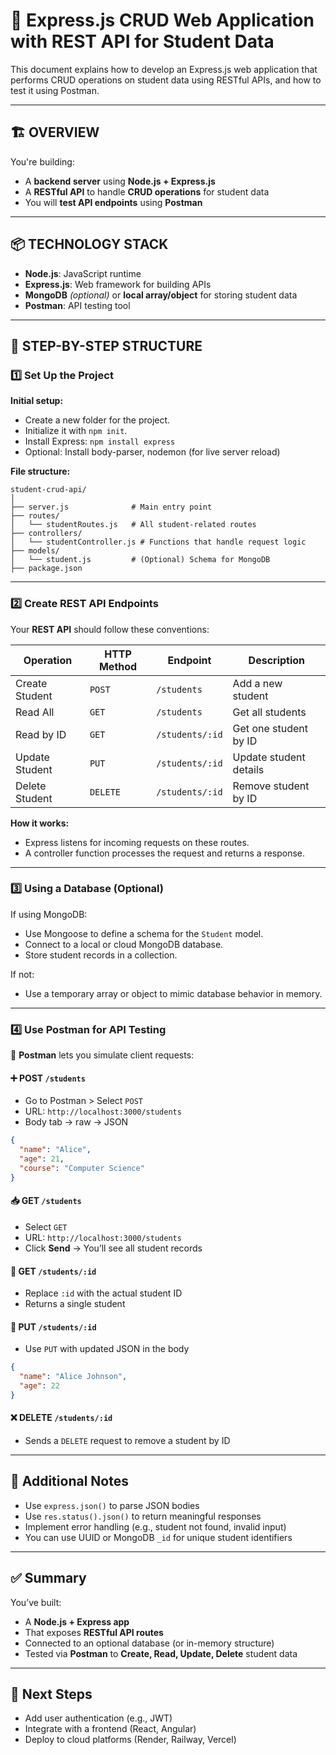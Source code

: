 # 📘 Express.js CRUD Web Application with REST API for Student Data

This document explains how to develop an Express.js web application that performs CRUD operations on student data using RESTful APIs, and how to test it using Postman.

---

## 🏗️ OVERVIEW

You're building:
- A **backend server** using **Node.js + Express.js**
- A **RESTful API** to handle **CRUD operations** for student data
- You will **test API endpoints** using **Postman**

---

## 📦 TECHNOLOGY STACK

- **Node.js**: JavaScript runtime
- **Express.js**: Web framework for building APIs
- **MongoDB** *(optional)* or **local array/object** for storing student data
- **Postman**: API testing tool

---

## 🧱 STEP-BY-STEP STRUCTURE

### 1️⃣ Set Up the Project

**Initial setup:**
- Create a new folder for the project.
- Initialize it with `npm init`.
- Install Express: `npm install express`
- Optional: Install body-parser, nodemon (for live server reload)

**File structure:**
```
student-crud-api/
│
├── server.js              # Main entry point
├── routes/
│   └── studentRoutes.js   # All student-related routes
├── controllers/
│   └── studentController.js # Functions that handle request logic
├── models/
│   └── student.js         # (Optional) Schema for MongoDB
├── package.json
```

---

### 2️⃣ Create REST API Endpoints

Your **REST API** should follow these conventions:

| Operation       | HTTP Method | Endpoint            | Description                  |
|----------------|-------------|---------------------|------------------------------|
| Create Student  | `POST`      | `/students`         | Add a new student            |
| Read All        | `GET`       | `/students`         | Get all students             |
| Read by ID      | `GET`       | `/students/:id`     | Get one student by ID        |
| Update Student  | `PUT`       | `/students/:id`     | Update student details       |
| Delete Student  | `DELETE`    | `/students/:id`     | Remove student by ID         |

**How it works:**
- Express listens for incoming requests on these routes.
- A controller function processes the request and returns a response.

---

### 3️⃣ Using a Database (Optional)

If using MongoDB:
- Use Mongoose to define a schema for the `Student` model.
- Connect to a local or cloud MongoDB database.
- Store student records in a collection.

If not:
- Use a temporary array or object to mimic database behavior in memory.

---

### 4️⃣ Use Postman for API Testing

🔧 **Postman** lets you simulate client requests:

#### ➕ POST `/students`
- Go to Postman > Select `POST`
- URL: `http://localhost:3000/students`
- Body tab → raw → JSON
```json
{
  "name": "Alice",
  "age": 21,
  "course": "Computer Science"
}
```

#### 📥 GET `/students`
- Select `GET`
- URL: `http://localhost:3000/students`
- Click **Send** → You’ll see all student records

#### 🧾 GET `/students/:id`
- Replace `:id` with the actual student ID
- Returns a single student

#### 🔄 PUT `/students/:id`
- Use `PUT` with updated JSON in the body
```json
{
  "name": "Alice Johnson",
  "age": 22
}
```

#### ❌ DELETE `/students/:id`
- Sends a `DELETE` request to remove a student by ID

---

## 🔐 Additional Notes

- Use `express.json()` to parse JSON bodies
- Use `res.status().json()` to return meaningful responses
- Implement error handling (e.g., student not found, invalid input)
- You can use UUID or MongoDB `_id` for unique student identifiers

---

## ✅ Summary

You’ve built:
- A **Node.js + Express app**
- That exposes **RESTful API routes**
- Connected to an optional database (or in-memory structure)
- Tested via **Postman** to **Create, Read, Update, Delete** student data

---

## 🧠 Next Steps

- Add user authentication (e.g., JWT)
- Integrate with a frontend (React, Angular)
- Deploy to cloud platforms (Render, Railway, Vercel)
